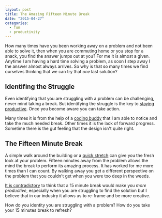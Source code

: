 ```yaml
---
layout: post
title: The Amazing Fifteen Minute Break
date: "2015-04-27"
categories:
  - fun
  - productivity
---
```


How many times have you been working away on a problem and not been able to solve it, then when you are commuting home or you stop for a snack, you find the answer jumps out at you? For me it is almost a given. Anytime I am having a hard time solving a problem, as soon I step away I the answer almost always arrives. So why is that so many times we find ourselves thinking that we can try that *one* last solution?

## Identifing the Struggle
Even identifying that you are struggling with a problem can be challenging, never mind taking a break.  But identifying the struggle is the key to [staying productive](http://www.nytimes.com/2012/06/17/jobs/take-breaks-regularly-to-stay-on-schedule-workstation.html?_r=0).  Once you become aware you can take action.

Many times it is from the help of a [coding buddy](http://blog.codinghorror.com/whos-your-coding-buddy/) that I am able to notice and take the much needed break. Other times it is the lack of forward progress.  Sometime there is the gut feeling that the design isn't quite right.

## The Fifteen Minute Break
A simple walk around the building or a [quick stretch](http://www.realsimple.com/health/fitness-exercise/stretching-yoga/yoga-workout-0) can give you the fresh look at your problem.  Fifteen minutes away from the problem allows the mind the break to perform its amazing process.  It has worked for me more times than I can count.  By walking away you get a different perspective on the problem that you couldn't get when you were too deep in the weeds.

[It is contradictory](https://hbr.org/2014/08/schedule-a-15-minute-break-before-you-burn-out/) to think that a 15 minute break would make you *more productive*, especially when you are struggling to find the solution but I believe that in our industry it allows us to re-frame and be more creative.   

How do you identity you are struggling with a problem?  How do you take your 15 minutes break to refresh?
